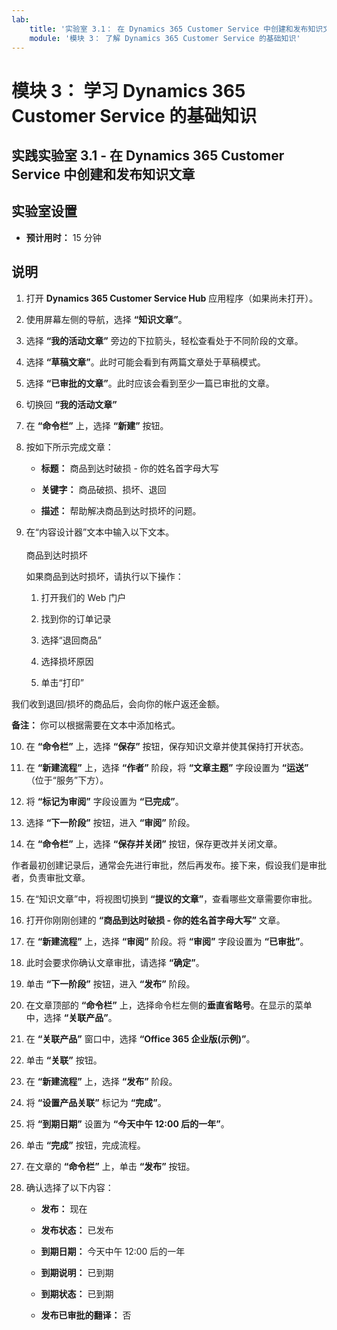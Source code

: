 ```yaml
---
lab:
    title: '实验室 3.1： 在 Dynamics 365 Customer Service 中创建和发布知识文章'
    module: '模块 3： 了解 Dynamics 365 Customer Service 的基础知识'
---
```


模块 3： 学习 Dynamics 365 Customer Service 的基础知识
========================

## 实践实验室 3.1 - 在 Dynamics 365 Customer Service 中创建和发布知识文章

## 实验室设置

  - **预计用时：** 15 分钟

## 说明

1. 打开 **Dynamics 365 Customer Service Hub** 应用程序（如果尚未打开）。 

2. 使用屏幕左侧的导航，选择 **“知识文章”**。 

3. 选择 **“我的活动文章”** 旁边的下拉箭头，轻松查看处于不同阶段的文章。 

4. 选择 **“草稿文章”**。此时可能会看到有两篇文章处于草稿模式。

5. 选择 **“已审批的文章”**。此时应该会看到至少一篇已审批的文章。 

6. 切换回 **“我的活动文章”**

7. 在 **“命令栏”** 上，选择 **“新建”** 按钮。 

8. 按如下所示完成文章：

	- **标题：** 商品到达时破损 - 你的姓名首字母大写

	- **关键字：** 商品破损、损坏、退回

	- **描述：** 帮助解决商品到达时损坏的问题。 

9. 在“内容设计器”文本中输入以下文本。   
‎  
‎	商品到达时损坏

	如果商品到达时损坏，请执行以下操作：

	1. 打开我们的 Web 门户

	2. 找到你的订单记录

	3. 选择“退回商品”

	4. 选择损坏原因

	5. 单击“打印”

我们收到退回/损坏的商品后，会向你的帐户返还金额。

**备注：** 你可以根据需要在文本中添加格式。 

10. 在 **“命令栏”** 上，选择 **“保存”** 按钮，保存知识文章并使其保持打开状态。 

11. 在 **“新建流程”** 上，选择 **“作者”** 阶段，将 **“文章主题”** 字段设置为 **“运送”** （位于“服务”下方）。 

12. 将 **“标记为审阅”** 字段设置为 **“已完成”**。

13. 选择 **“下一阶段”** 按钮，进入 **“审阅”** 阶段。

14. 在 **“命令栏”** 上，选择 **“保存并关闭”** 按钮，保存更改并关闭文章。

作者最初创建记录后，通常会先进行审批，然后再发布。接下来，假设我们是审批者，负责审批文章。 

15. 在“知识文章”中，将视图切换到 **“提议的文章”**，查看哪些文章需要你审批。 

16. 打开你刚刚创建的 **“商品到达时破损 - 你的姓名首字母大写”** 文章。

17. 在 **“新建流程”** 上，选择 **“审阅”** 阶段。将 **“审阅”** 字段设置为 **“已审批”**。

18. 此时会要求你确认文章审批，请选择 **“确定”**。 

19. 单击 **“下一阶段”** 按钮，进入 **“发布”** 阶段。 

20. 在文章顶部的 **“命令栏”** 上，选择命令栏左侧的**垂直省略号**。在显示的菜单中，选择 **“关联产品”**。 

21. 在 **“关联产品”** 窗口中，选择 **“Office 365 企业版(示例)”**。

22. 单击 **“关联”** 按钮。 

23. 在 **“新建流程”** 上，选择 **“发布”** 阶段。 

24. 将 **“设置产品关联”** 标记为 **“完成”**。 

25. 将 **“到期日期”** 设置为 **“今天中午 12:00 后的一年”**。 

26. 单击 **“完成”** 按钮，完成流程。 

27. 在文章的 **“命令栏”** 上，单击 **“发布”** 按钮。 

28. 确认选择了以下内容：

	- **发布：** 现在

	- **发布状态：** 已发布

	- **到期日期：** 今天中午 12:00 后的一年

	- **到期说明：** 已到期

	- **到期状态：** 已到期

	- **发布已审批的翻译：** 否


